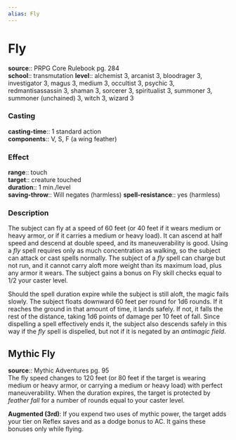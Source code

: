 ```yaml
---
alias: Fly
---
```


# Fly 

**source**:: PRPG Core Rulebook pg. 284  
**school**:: transmutation
**level**:: alchemist 3, arcanist 3, bloodrager 3, investigator 3, magus 3, medium 3, occultist 3, psychic 3, redmantisassassin 3, shaman 3, sorcerer 3, spiritualist 3, summoner 3, summoner (unchained) 3, witch 3, wizard 3

### Casting 

**casting-time**:: 1 standard action  
**components**:: V, S, F (a wing feather)

### Effect 

**range**:: touch  
**target**:: creature touched  
**duration**:: 1 min./level  
**saving-throw**:: Will negates (harmless)
**spell-resistance**:: yes (harmless)

### Description 

The subject can fly at a speed of 60 feet (or 40 feet if it wears medium or heavy armor, or if it carries a medium or heavy load). It can ascend at half speed and descend at double speed, and its maneuverability is good. Using a *fly* spell requires only as much concentration as walking, so the subject can attack or cast spells normally. The subject of a *fly* spell can charge but not run, and it cannot carry aloft more weight than its maximum load, plus any armor it wears. The subject gains a bonus on Fly skill checks equal to 1/2 your caster level.  
  
Should the spell duration expire while the subject is still aloft, the magic fails slowly. The subject floats downward 60 feet per round for 1d6 rounds. If it reaches the ground in that amount of time, it lands safely. If not, it falls the rest of the distance, taking 1d6 points of damage per 10 feet of fall. Since dispelling a spell effectively ends it, the subject also descends safely in this way if the *fly* spell is dispelled, but not if it is negated by an *antimagic field*.

## Mythic Fly 

**source**:: Mythic Adventures pg. 95  
The fly speed changes to 120 feet (or 80 feet if the target is wearing medium or heavy armor, or carrying a medium or heavy load) with perfect maneuverability. When the duration expires, the target is protected by *feather fall* for a number of rounds equal to your caster level.  
  
**Augmented (3rd)**: If you expend two uses of mythic power, the target adds your tier on Reflex saves and as a dodge bonus to AC. It gains these bonuses only while flying.


